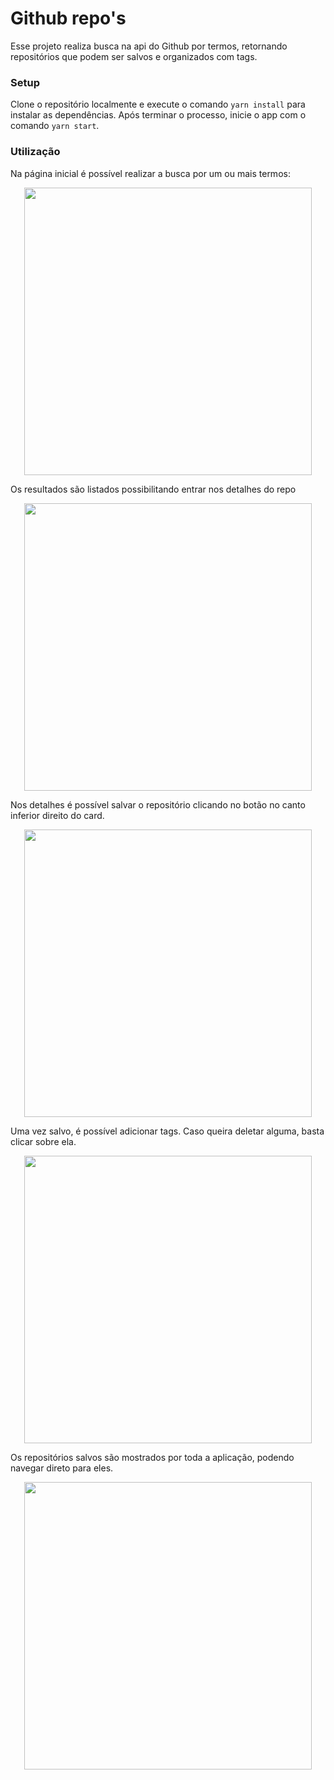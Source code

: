 # Github repo's

Esse projeto realiza busca na api do Github por termos, retornando repositórios que podem ser salvos e organizados com tags.

### Setup
Clone o repositório localmente e execute o comando `yarn install` para instalar as dependências.
Após terminar o processo, inicie o app com o comando `yarn start`.


### Utilização
Na página inicial é possível realizar a busca por um ou mais termos:

<p align="center">
  <img width="460" src="https://i.imgur.com/COexRPA.png">
</p>

Os resultados são listados possibilitando entrar nos detalhes do repo
<p align="center">
  <img width="460" src="https://i.imgur.com/JkAvzhf.png">
</p>

Nos detalhes é possível salvar o repositório clicando no botão no canto inferior direito do card.
<p align="center">
  <img width="460" src="https://i.imgur.com/ct7DjMC.png">
</p>

Uma vez salvo, é possível adicionar tags. Caso queira deletar alguma, basta clicar sobre ela.
<p align="center">
  <img width="460" src="https://i.imgur.com/la9lhdu.png">
</p>

Os repositórios salvos são mostrados por toda a aplicação, podendo navegar direto para eles.
<p align="center">
  <img width="460" src="https://i.imgur.com/roRWc3W.png">
</p>
